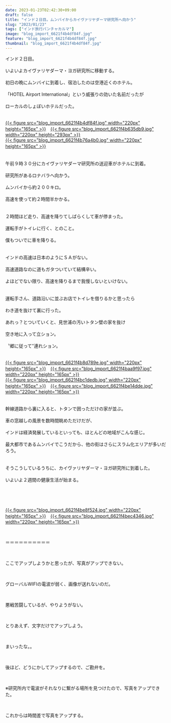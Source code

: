```yaml
---
date: 2023-01-23T02:42:30+09:00
draft: false
title: "インド２日目。ムンバイからカイヴァリヤダーマ研究所へ向かう"
slug: "2023/01/23"
tags: ["インド旅行パンチャカルマ"]
image: "blog_import_6621f4b4df84f.jpg"
feature: "blog_import_6621f4b4df84f.jpg"
thumbnail: "blog_import_6621f4b4df84f.jpg"
---
```

<p>インド２日目。<br/><br/>いよいよカイヴァリヤダーマ・ヨガ研究所に移動する。<br/><br/>初日の晩にムンバイに到着し、宿泊したのは空港近くのホテル。<br/><br/>「HOTEL Airport International」という威張りの効いた名前だったが<br/><br/>ローカルのしょぼいホテルだった。<br/><br/><br/><a href="blog_import_6621f4b4df84f.jpg">{{< figure src="blog_import_6621f4b4df84f.jpg" width="220px" height="165px" >}}</a>　<a href="blog_import_6621f4b635db9.jpg">{{< figure src="blog_import_6621f4b635db9.jpg" width="220px" height="293px" >}}</a><br/><a href="blog_import_6621f4b76a4b0.jpg">{{< figure src="blog_import_6621f4b76a4b0.jpg" width="220px" height="165px" >}}</a>　<br/><br/><br/>午前９時３０分にカイヴァリヤダーマ研究所の送迎車がホテルに到着。<br/><br/>研究所があるロナバラへ向かう。<br/><br/>ムンバイから約２００キロ。<br/><br/>高速を使って約２時間半かかる。<br/><br/><br/>２時間ほど走り、高速を降りてしばらくして車が停まった。<br/><br/>運転手がトイレに行く、とのこと。<br/><br/>僕もついでに車を降りる。<br/><br/><br/>インドの高速は日本のようにＳＡがない。<br/><br/>高速道路なのに道もガタついていて結構辛い。<br/><br/>よほどでない限り、高速を降りるまで我慢しないといけない。<br/><br/><br/>運転手さん、道路沿いに並ぶお店でトイレを借りるかと思ったら<br/><br/>わき道を抜けて裏に行った。<br/><br/>あれっ？とついていくと、見世浦の汚いトタン壁の家を抜け<br/><br/>空き地に入って立ション。<br/><br/>〝郷に従って″連れション。<br/><br/><br/><a href="blog_import_6621f4b8d789e.jpg">{{< figure src="blog_import_6621f4b8d789e.jpg" width="220px" height="165px" >}}</a>　<a href="blog_import_6621f4baa9f97.jpg">{{< figure src="blog_import_6621f4baa9f97.jpg" width="220px" height="165px" >}}</a><br/><a href="blog_import_6621f4bc1dedb.jpg">{{< figure src="blog_import_6621f4bc1dedb.jpg" width="220px" height="165px" >}}</a>　<a href="blog_import_6621f4be14dde.jpg">{{< figure src="blog_import_6621f4be14dde.jpg" width="220px" height="165px" >}}</a><br/><br/><br/>幹線道路から裏に入ると、トタンで囲っただけの家が並ぶ。<br/><br/>車の窓越しの風景を数時間眺めただけだが、<br/><br/>インドは経済発展しているといっても、ほとんどの地域がこんな感じ。<br/><br/>最大都市であるムンバイでこうだから、他の街はさらにスラム化エリアが多いだろう。<br/><br/><br/>そうこうしているうちに、カイヴァリヤダーマ・ヨガ研究所に到着した。<br/><br/>いよいよ２週間の健康生活が始まる。</p><p> </p><p> </p><p><a href="blog_import_6621f4be8f524.jpg">{{< figure src="blog_import_6621f4be8f524.jpg" width="220px" height="165px" >}}</a>　<a href="blog_import_6621f4bec4346.jpg">{{< figure src="blog_import_6621f4bec4346.jpg" width="220px" height="165px" >}}</a></p><p> </p><p>＝＝＝＝＝＝＝＝＝＝</p><p> </p><p>ここでアップしようかと思ったが、写真がアップできない。</p><p> </p><p>グローバルWIFIの電波が弱く、画像が送れないのだ。</p><p> </p><p>悪戦苦闘しているが、やりようがない。</p><p> </p><p>とりあえず、文字だけでアップしよう。</p><p> </p><p>まいったな。。</p><p> </p><p>後ほど、どうにかしてアップするので、ご勘弁を。</p><p> </p><p>※研究所内で電波がそれなりに繋がる場所を見つけたので、写真をアップできた。</p><p> </p><p>これからは時間差で写真をアップする。</p>

